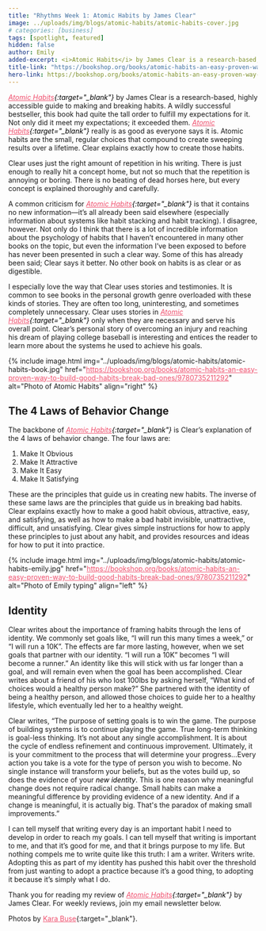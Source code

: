 ```yaml
---
title: "Rhythms Week 1: Atomic Habits by James Clear"
image: ../uploads/img/blogs/atomic-habits/atomic-habits-cover.jpg
# categories: [business]
tags: [spotlight, featured]
hidden: false
author: Emily
added-excerpt: <i>Atomic Habits</i> by James Clear is a research-based, highly accessible guide to making and breaking habits. A wildly successful bestseller, this book had quite the tall order to fulfill my expectations for it. Not only did it meet my expectations; it exceeded them. <i>Atomic Habits</i> really is as good as everyone says it is. Atomic habits are the small, regular choices that compound to create sweeping results over a lifetime. Clear explains exactly how to create those habits.
title-link: "https://bookshop.org/books/atomic-habits-an-easy-proven-way-to-build-good-habits-break-bad-ones/9780735211292"
hero-link: https://bookshop.org/books/atomic-habits-an-easy-proven-way-to-build-good-habits-break-bad-ones/9780735211292
---
```


<style> em {color: black;} p a {color: #f0506e;}</style>

_[Atomic Habits](https://bookshop.org/books/atomic-habits-an-easy-proven-way-to-build-good-habits-break-bad-ones/9780735211292){:target="\_blank"}_ by James Clear is a research-based, highly accessible guide to making and breaking habits. A wildly successful bestseller, this book had quite the tall order to fulfill my expectations for it. Not only did it meet my expectations; it exceeded them. _[Atomic Habits](https://bookshop.org/books/atomic-habits-an-easy-proven-way-to-build-good-habits-break-bad-ones/9780735211292){:target="\_blank"}_ really is as good as everyone says it is. Atomic habits are the small, regular choices that compound to create sweeping results over a lifetime. Clear explains exactly how to create those habits.

Clear uses just the right amount of repetition in his writing. There is just enough to really hit a concept home, but not so much that the repetition is annoying or boring. There is no beating of dead horses here, but every concept is explained thoroughly and carefully.

A common criticism for _[Atomic Habits](https://bookshop.org/books/atomic-habits-an-easy-proven-way-to-build-good-habits-break-bad-ones/9780735211292){:target="\_blank"}_ is that it contains no new information—it’s all already been said elsewhere (especially information about systems like habit stacking and habit tracking). I disagree, however. Not only do I think that there is a lot of incredible information about the psychology of habits that I haven’t encountered in many other books on the topic, but even the information I’ve been exposed to before has never been presented in such a clear way. Some of this has already been said; Clear says it better. No other book on habits is as clear or as digestible.

I especially love the way that Clear uses stories and testimonies. It is common to see books in the personal growth genre overloaded with these kinds of stories. They are often too long, uninteresting, and sometimes completely unnecessary. Clear uses stories in _[Atomic Habits](https://bookshop.org/books/atomic-habits-an-easy-proven-way-to-build-good-habits-break-bad-ones/9780735211292){:target="\_blank"}_ only when they are necessary and serve his overall point. Clear’s personal story of overcoming an injury and reaching his dream of playing college baseball is interesting and entices the reader to learn more about the systems he used to achieve his goals.

{% include image.html img="../uploads/img/blogs/atomic-habits/atomic-habits-book.jpg" href="https://bookshop.org/books/atomic-habits-an-easy-proven-way-to-build-good-habits-break-bad-ones/9780735211292" alt="Photo of Atomic Habits" align="right" %}

## The 4 Laws of Behavior Change

The backbone of _[Atomic Habits](https://bookshop.org/books/atomic-habits-an-easy-proven-way-to-build-good-habits-break-bad-ones/9780735211292){:target="\_blank"}_ is Clear’s explanation of the 4 laws of behavior change. The four laws are:

1. Make It Obvious
2. Make It Attractive
3. Make It Easy
4. Make It Satisfying

These are the principles that guide us in creating new habits. The inverse of these same laws are the principles that guide us in breaking bad habits. Clear explains exactly how to make a good habit obvious, attractive, easy, and satisfying, as well as how to make a bad habit invisible, unattractive, difficult, and unsatisfying. Clear gives simple instructions for how to apply these principles to just about any habit, and provides resources and ideas for how to put it into practice.

{% include image.html img="../uploads/img/blogs/atomic-habits/atomic-habits-emily.jpg" href="https://bookshop.org/books/atomic-habits-an-easy-proven-way-to-build-good-habits-break-bad-ones/9780735211292" alt="Photo of Emily typing" align="left" %}

## Identity

Clear writes about the importance of framing habits through the lens of identity. We commonly set goals like, “I will run this many times a week,” or “I will run a 10K”. The effects are far more lasting, however, when we set goals that partner with our identity. “I will run a 10K” becomes “I will become a runner.” An identity like this will stick with us far longer than a goal, and will remain even when the goal has been accomplished. Clear writes about a friend of his who lost 100lbs by asking herself, “What kind of choices would a healthy person make?” She partnered with the identity of being a healthy person, and allowed those choices to guide her to a healthy lifestyle, which eventually led her to a healthy weight.

Clear writes, “The purpose of setting goals is to win the game. The purpose of building systems is to continue playing the game. True long-term thinking is goal-less thinking. It’s not about any single accomplishment. It is about the cycle of endless refinement and continuous improvement. Ultimately, it is your commitment to the process that will determine your progress…Every action you take is a vote for the type of person you wish to become. No single instance will transform your beliefs, but as the votes build up, so does the evidence of your _new identity_. This is one reason why meaningful change does not require radical change. Small habits can make a meaningful difference by providing evidence of a new identity. And if a change is meaningful, it is actually big. That's the paradox of making small improvements.”

I can tell myself that writing every day is an important habit I need to develop in order to reach my goals. I can tell myself that writing is important to me, and that it’s good for me, and that it brings purpose to my life. But nothing compels me to write quite like this truth: I am a writer. Writers write. Adopting this as part of my identity has pushed this habit over the threshold from just wanting to adopt a practice because it’s a good thing, to adopting it because it’s simply what I do.

Thank you for reading my review of _[Atomic Habits](https://bookshop.org/books/atomic-habits-an-easy-proven-way-to-build-good-habits-break-bad-ones/9780735211292){:target="\_blank"}_ by James Clear. For weekly reviews, join my email newsletter below.

Photos by [Kara Buse](https://wyldroots.com/){:target="\_blank"}.
